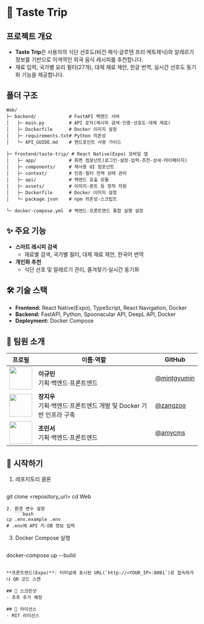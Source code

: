 # 🍳 Taste Trip

## 프로젝트 개요
- **Taste Trip**은 사용자의 식단 선호도(비건·채식·글루텐 프리·케토제닉)와 알레르기 정보를 기반으로 이색적인 외국 음식 레시피를 추천합니다.
- 재료 입력, 국가별 요리 필터(27개), 대체 재료 제안, 한글 번역, 실시간 선호도 동기화 기능을 제공합니다.

## 폴더 구조
```
Web/
├─ backend/            # FastAPI 백엔드 서버
│   ├─ main.py         # API 로직(레시피 검색·인증·선호도·대체 재료)
│   ├─ Dockerfile      # Docker 이미지 설정
│   ├─ requirements.txt# Python 의존성
│   └─ API_GUIDE.md    # 엔드포인트 사용 가이드

├─ frontend/taste-trip/ # React Native(Expo) 모바일 앱
│   ├─ app/            # 화면 컴포넌트(로그인·설정·입력·추천·상세·마이페이지)
│   ├─ components/     # 재사용 UI 컴포넌트
│   ├─ context/        # 인증·필터 전역 상태 관리
│   ├─ api/            # 백엔드 호출 모듈
│   ├─ assets/         # 이미지·폰트 등 정적 자원
│   ├─ Dockerfile      # Docker 이미지 설정
│   └─ package.json    # npm 의존성·스크립트

└─ docker-compose.yml  # 백엔드·프론트엔드 통합 실행 설정
``` 

## ✨ 주요 기능
- **스마트 레시피 검색**
  - 재료별 검색, 국가별 필터, 대체 재료 제안, 한국어 번역
- **개인화 추천**
  - 식단 선호 및 알레르기 관리, 즐겨찾기·실시간 동기화

## 🛠 기술 스택
- **Frontend:** React Native(Expo), TypeScript, React Navigation, Docker
- **Backend:** FastAPI, Python, Spoonacular API, DeepL API, Docker
- **Deployment:** Docker Compose

## 👥 팀원 소개
| 프로필 | 이름·역할         | GitHub                               |
| :----: | ---------------- | ------------------------------------ |
| <img src="https://github.com/mintgyumin.png?size=100" width="60"/> | **이규민**<br>기획·백엔드·프론트엔드 | [@mintgyumin](https://github.com/mintgyumin) |
| <img src="https://github.com/zangzoo.png?size=100" width="60"/> | **장지우**<br>기획·백엔드·프론트엔드 개발 및 Docker 기반 인프라 구축 | [@zangzoo](https://github.com/zangzoo) |
| <img src="https://github.com/amycms.png?size=100" width="60"/> | **조민서**<br>기획·백엔드·프론트엔드 | [@amycms](https://github.com/amycms) |

## 🚀 시작하기
1. 레포지토리 클론
   ```bash
git clone <repository_url>
cd Web
```
2. 환경 변수 설정
   ```bash
cp .env.example .env
# .env에 API 키·DB 정보 입력
```
3. Docker Compose 실행
   ```bash
docker-compose up --build
```

**프론트엔드(Expo)**: 터미널에 표시된 URL(`http://<YOUR_IP>:8081`)로 접속하거나 QR 코드 스캔

## 📱 스크린샷
- 추후 추가 예정

## 📝 라이선스
- MIT 라이선스
